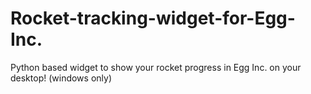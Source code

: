 # Rocket-tracking-widget-for-Egg-Inc.
Python based widget to show your rocket progress in Egg Inc. on your desktop! (windows only)
